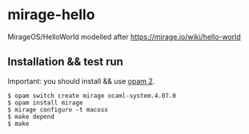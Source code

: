 # mirage-hello

MirageOS/HelloWorld modelled after https://mirage.io/wiki/hello-world

## Installation && test run

Important: you should install && use [opam 2](https://opam.ocaml.org).

``` shell
$ opam switch create mirage ocaml-system.4.07.0
$ opam install mirage
$ mirage configure -t macosx
$ make depend
$ make
```
